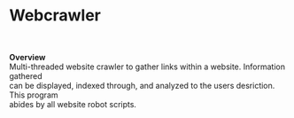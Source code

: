 # Webcrawler 
<br>

<b>Overview</b><br>
Multi-threaded website crawler to gather links within a website. Information gathered <br>
can be displayed, indexed through, and analyzed to the users desriction. This program <br>
abides by all website robot scripts.<br>

